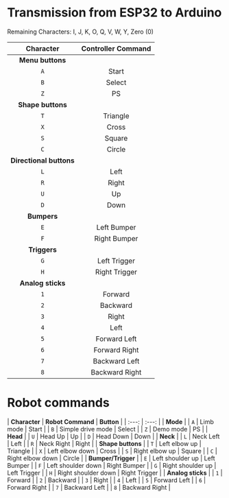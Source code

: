 # Transmission from ESP32 to Arduino
Remaining Characters:
I, J, K, O, Q, V, W, Y, Zero (0)

| **Character** | **Controller Command** |
|     :---: |       :---:        |
| **Menu buttons** |
| `A` | Start |
| `B` | Select |
| `Z` | PS |
| **Shape buttons** |
| `T` | Triangle |
| `X` | Cross |
| `S` | Square |
| `C` | Circle |
| **Directional buttons** |
| `L` | Left |
| `R` | Right |
| `U` | Up |
| `D` | Down |
| **Bumpers** |
| `E` | Left Bumper |
| `F` | Right Bumper |
| **Triggers** |
| `G` | Left Trigger |
| `H` | Right Trigger |
| **Analog sticks** |
| `1` | Forward |
| `2` | Backward |
| `3` | Right |
| `4` | Left |
| `5` | Forward Left |
| `6` | Forward Right |
| `7` | Backward Left |
| `8` | Backward Right |


# Robot commands

| **Character** | **Robot Command** | **Button** |
|     :---: |       :---:        |
| **Mode** |
| `A` | Limb mode | Start |
| `B` | Simple drive mode | Select |
| `Z` | Demo mode | PS |
| **Head** |
| `U` | Head Up | Up |
| `D` | Head Down | Down |
| **Neck** |
| `L` | Neck Left | Left |
| `R` | Neck Right | Right |
| **Shape buttons** |
| `T` | Left elbow up | Triangle |
| `X` | Left elbow down | Cross |
| `S` | Right elbow up | Square |
| `C` | Right elbow down | Circle |
| **Bumper/Trigger** |
| `E` | Left shoulder up | Left Bumper |
| `F` | Left shoulder down | Right Bumper |
| `G` | Right shoulder up | Left Trigger |
| `H` | Right shoulder down | Right Trigger |
| **Analog sticks** |
| `1` | Forward |
| `2` | Backward |
| `3` | Right |
| `4` | Left |
| `5` | Forward Left |
| `6` | Forward Right |
| `7` | Backward Left |
| `8` | Backward Right |